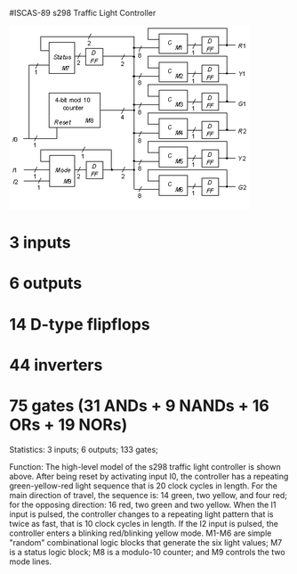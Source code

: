 #ISCAS-89 s298 Traffic Light Controller

![image alt](https://github.com/mallikarjunn01/DFT/blob/main/Traffic_Light_Controller/s298.gif?raw=true)

# 3 inputs
# 6 outputs
# 14 D-type flipflops
# 44 inverters
# 75 gates (31 ANDs + 9 NANDs + 16 ORs + 19 NORs)

Statistics: 3 inputs; 6 outputs; 133 gates;

Function: The high-level model of the s298 traffic light controller is shown above. After being reset by activating input I0, the controller has a repeating green-yellow-red light sequence that is 20 clock cycles in length. For the main direction of travel, the sequence is: 14 green, two yellow, and four red; for the opposing direction: 16 red, two green and two yellow. When the I1 input is pulsed, the controller changes to a repeating light pattern that is twice as fast, that is 10 clock cycles in length. If the I2 input is pulsed, the controller enters a blinking red/blinking yellow mode. M1-M6 are simple "random" combinational logic blocks that generate the six light values; M7 is a status logic block; M8 is a modulo-10 counter; and M9 controls the two mode lines.
